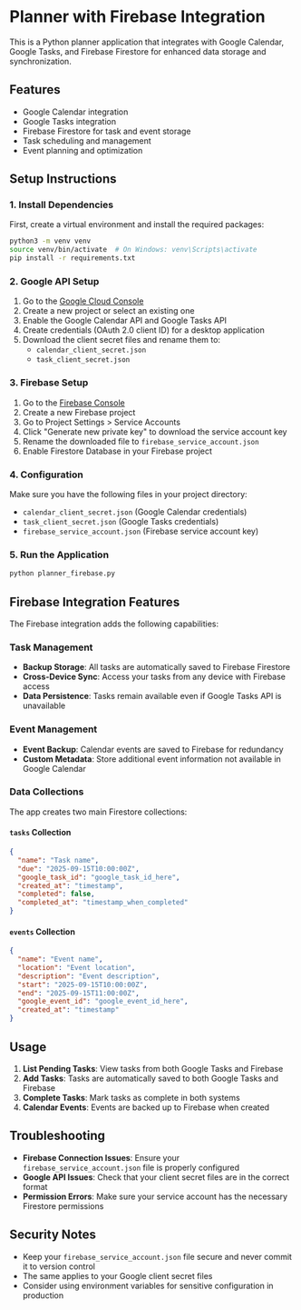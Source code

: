 # Planner with Firebase Integration

This is a Python planner application that integrates with Google Calendar, Google Tasks, and Firebase Firestore for enhanced data storage and synchronization.

## Features

- Google Calendar integration
- Google Tasks integration
- Firebase Firestore for task and event storage
- Task scheduling and management
- Event planning and optimization

## Setup Instructions

### 1. Install Dependencies

First, create a virtual environment and install the required packages:

```bash
python3 -m venv venv
source venv/bin/activate  # On Windows: venv\Scripts\activate
pip install -r requirements.txt
```

### 2. Google API Setup

1. Go to the [Google Cloud Console](https://console.cloud.google.com/)
2. Create a new project or select an existing one
3. Enable the Google Calendar API and Google Tasks API
4. Create credentials (OAuth 2.0 client ID) for a desktop application
5. Download the client secret files and rename them to:
   - `calendar_client_secret.json`
   - `task_client_secret.json`

### 3. Firebase Setup

1. Go to the [Firebase Console](https://console.firebase.google.com/)
2. Create a new Firebase project
3. Go to Project Settings > Service Accounts
4. Click "Generate new private key" to download the service account key
5. Rename the downloaded file to `firebase_service_account.json`
6. Enable Firestore Database in your Firebase project

### 4. Configuration

Make sure you have the following files in your project directory:

- `calendar_client_secret.json` (Google Calendar credentials)
- `task_client_secret.json` (Google Tasks credentials)
- `firebase_service_account.json` (Firebase service account key)

### 5. Run the Application

```bash
python planner_firebase.py
```

## Firebase Integration Features

The Firebase integration adds the following capabilities:

### Task Management

- **Backup Storage**: All tasks are automatically saved to Firebase Firestore
- **Cross-Device Sync**: Access your tasks from any device with Firebase access
- **Data Persistence**: Tasks remain available even if Google Tasks API is unavailable

### Event Management

- **Event Backup**: Calendar events are saved to Firebase for redundancy
- **Custom Metadata**: Store additional event information not available in Google Calendar

### Data Collections

The app creates two main Firestore collections:

#### `tasks` Collection

```json
{
  "name": "Task name",
  "due": "2025-09-15T10:00:00Z",
  "google_task_id": "google_task_id_here",
  "created_at": "timestamp",
  "completed": false,
  "completed_at": "timestamp_when_completed"
}
```

#### `events` Collection

```json
{
  "name": "Event name",
  "location": "Event location",
  "description": "Event description",
  "start": "2025-09-15T10:00:00Z",
  "end": "2025-09-15T11:00:00Z",
  "google_event_id": "google_event_id_here",
  "created_at": "timestamp"
}
```

## Usage

1. **List Pending Tasks**: View tasks from both Google Tasks and Firebase
2. **Add Tasks**: Tasks are automatically saved to both Google Tasks and Firebase
3. **Complete Tasks**: Mark tasks as complete in both systems
4. **Calendar Events**: Events are backed up to Firebase when created

## Troubleshooting

- **Firebase Connection Issues**: Ensure your `firebase_service_account.json` file is properly configured
- **Google API Issues**: Check that your client secret files are in the correct format
- **Permission Errors**: Make sure your service account has the necessary Firestore permissions

## Security Notes

- Keep your `firebase_service_account.json` file secure and never commit it to version control
- The same applies to your Google client secret files
- Consider using environment variables for sensitive configuration in production
